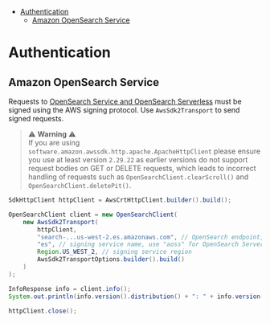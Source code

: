 - [Authentication](#authentication)
  - [Amazon OpenSearch Service](#amazon-opensearch-service)

# Authentication

## Amazon OpenSearch Service

Requests to [OpenSearch Service and OpenSearch Serverless](https://docs.aws.amazon.com/opensearch-service/index.html) must be signed using the AWS signing protocol. Use `AwsSdk2Transport` to send signed requests.

> ⚠️ **Warning** ⚠️  
> If you are using `software.amazon.awssdk.http.apache.ApacheHttpClient` please ensure you use at least version `2.29.22` as earlier versions do not support request bodies on GET or DELETE requests, which leads to incorrect handling of requests such as `OpenSearchClient.clearScroll()` and `OpenSearchClient.deletePit()`.

```java
SdkHttpClient httpClient = AwsCrtHttpClient.builder().build();

OpenSearchClient client = new OpenSearchClient(
    new AwsSdk2Transport(
        httpClient,
        "search-...us-west-2.es.amazonaws.com", // OpenSearch endpoint, without https://
        "es", // signing service name, use "aoss" for OpenSearch Serverless
        Region.US_WEST_2, // signing service region
        AwsSdk2TransportOptions.builder().build()
    )
);

InfoResponse info = client.info();
System.out.println(info.version().distribution() + ": " + info.version().number());

httpClient.close();
```